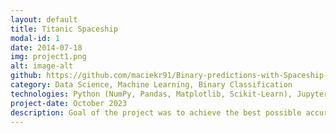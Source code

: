 ```yaml
---
layout: default
title: Titanic Spaceship
modal-id: 1
date: 2014-07-18
img: project1.png
alt: image-alt
github: https://github.com/maciekr91/Binary-predictions-with-Spaceship-Project
category: Data Science, Machine Learning, Binary Classification
technologies: Python (NumPy, Pandas, Matplotlib, Scikit-Learn), Jupyter Notebook
project-date: October 2023
description: Goal of the project was to achieve the best possible accuracy of binary prediction. My side-goals were to conduct deepened Exploratory Data Analysis, present the results of actions in a transparent graphical way and to compare different machine learning algorithms.
---
```

